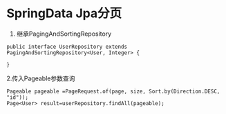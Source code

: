 # SpringData Jpa分页
1. 继承PagingAndSortingRepository
```
public interface UserRepository extends PagingAndSortingRepository<User, Integer> {

}
```
2.传入Pageable参数查询
```
Pageable pageable =PageRequest.of(page, size, Sort.by(Direction.DESC, "id"));
Page<User> result=userRepository.findAll(pageable);
```